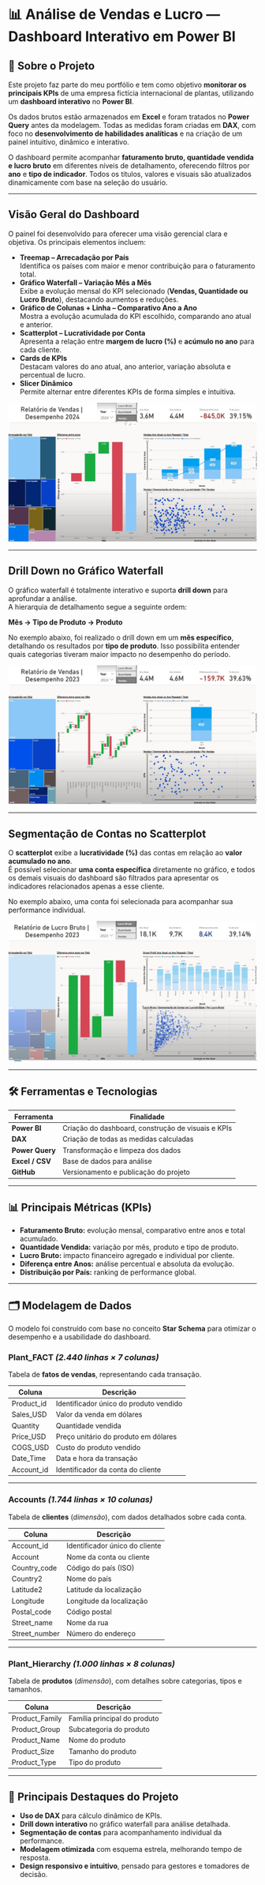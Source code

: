 # 📊 Análise de Vendas e Lucro — Dashboard Interativo em Power BI  

## 📝 Sobre o Projeto  
Este projeto faz parte do meu portfólio e tem como objetivo **monitorar os principais KPIs** de uma empresa fictícia internacional de plantas, utilizando um **dashboard interativo** no **Power BI**.  

Os dados brutos estão armazenados em **Excel** e foram tratados no **Power Query** antes da modelagem. Todas as medidas foram criadas em **DAX**, com foco no **desenvolvimento de habilidades analíticas** e na criação de um painel intuitivo, dinâmico e interativo.  

O dashboard permite acompanhar **faturamento bruto, quantidade vendida e lucro bruto** em diferentes níveis de detalhamento, oferecendo filtros por **ano** e **tipo de indicador**. Todos os títulos, valores e visuais são atualizados dinamicamente com base na seleção do usuário.  

---

## **Visão Geral do Dashboard**

O painel foi desenvolvido para oferecer uma visão gerencial clara e objetiva. Os principais elementos incluem:

- **Treemap – Arrecadação por País**  
  Identifica os países com maior e menor contribuição para o faturamento total.
- **Gráfico Waterfall – Variação Mês a Mês**  
  Exibe a evolução mensal do KPI selecionado (**Vendas, Quantidade ou Lucro Bruto**), destacando aumentos e reduções.
- **Gráfico de Colunas + Linha – Comparativo Ano a Ano**  
  Mostra a evolução acumulada do KPI escolhido, comparando ano atual e anterior.
- **Scatterplot – Lucratividade por Conta**  
  Apresenta a relação entre **margem de lucro (%)** e **acúmulo no ano** para cada cliente.
- **Cards de KPIs**  
  Destacam valores do ano atual, ano anterior, variação absoluta e percentual de lucro.
- **Slicer Dinâmico**  
  Permite alternar entre diferentes KPIs de forma simples e intuitiva.

![Dashboard Geral](Dashboard1.jpg)

---

## **Drill Down no Gráfico Waterfall**

O gráfico waterfall é totalmente interativo e suporta **drill down** para aprofundar a análise.  
A hierarquia de detalhamento segue a seguinte ordem:

**Mês → Tipo de Produto → Produto**

No exemplo abaixo, foi realizado o drill down em um **mês específico**, detalhando os resultados por **tipo de produto**. Isso possibilita entender quais categorias tiveram maior impacto no desempenho do período.

![Drill Down no Waterfall](Dashboard2.jpg)

---

## **Segmentação de Contas no Scatterplot**

O **scatterplot** exibe a **lucratividade (%)** das contas em relação ao **valor acumulado no ano**.  
É possível selecionar **uma conta específica** diretamente no gráfico, e todos os demais visuais do dashboard são filtrados para apresentar os indicadores relacionados apenas a esse cliente.  

No exemplo abaixo, uma conta foi selecionada para acompanhar sua performance individual.

![Segmentação de Contas](Dashboard3.jpg)

---

## 🛠️ Ferramentas e Tecnologias  

| Ferramenta      | Finalidade                                          |
|-----------------|-----------------------------------------------------|
| **Power BI**    | Criação do dashboard, construção de visuais e KPIs |
| **DAX**         | Criação de todas as medidas calculadas             |
| **Power Query** | Transformação e limpeza dos dados                  |
| **Excel / CSV** | Base de dados para análise                         |
| **GitHub**      | Versionamento e publicação do projeto              |

---

## 📊 Principais Métricas (KPIs)

- **Faturamento Bruto:** evolução mensal, comparativo entre anos e total acumulado.  
- **Quantidade Vendida:** variação por mês, produto e tipo de produto.  
- **Lucro Bruto:** impacto financeiro agregado e individual por cliente.  
- **Diferença entre Anos:** análise percentual e absoluta da evolução.  
- **Distribuição por País:** ranking de performance global.  

---

## 🗂️ Modelagem de Dados  

O modelo foi construído com base no conceito **Star Schema** para otimizar o desempenho e a usabilidade do dashboard.

### **Plant_FACT** *(2.440 linhas × 7 colunas)*  
Tabela de **fatos de vendas**, representando cada transação.  

| Coluna       | Descrição                                      |
|-------------|-----------------------------------------------|
| Product_id  | Identificador único do produto vendido         |
| Sales_USD   | Valor da venda em dólares                      |
| Quantity    | Quantidade vendida                             |
| Price_USD   | Preço unitário do produto em dólares           |
| COGS_USD    | Custo do produto vendido                       |
| Date_Time   | Data e hora da transação                       |
| Account_id  | Identificador da conta do cliente              |

---

### **Accounts** *(1.744 linhas × 10 colunas)*  
Tabela de **clientes** (*dimensão*), com dados detalhados sobre cada conta.  

| Coluna        | Descrição                          |
|--------------|----------------------------------|
| Account_id   | Identificador único do cliente   |
| Account      | Nome da conta ou cliente        |
| Country_code | Código do país (ISO)            |
| Country2     | Nome do país                    |
| Latitude2    | Latitude da localização         |
| Longitude    | Longitude da localização        |
| Postal_code  | Código postal                   |
| Street_name  | Nome da rua                     |
| Street_number| Número do endereço              |

---

### **Plant_Hierarchy** *(1.000 linhas × 8 colunas)*  
Tabela de **produtos** (*dimensão*), com detalhes sobre categorias, tipos e tamanhos.  

| Coluna         | Descrição                      |
|---------------|-------------------------------|
| Product_Family | Família principal do produto  |
| Product_Group  | Subcategoria do produto       |
| Product_Name   | Nome do produto              |
| Product_Size   | Tamanho do produto           |
| Product_Type   | Tipo do produto             |

---

## 🚀 Principais Destaques do Projeto  

- **Uso de DAX** para cálculo dinâmico de KPIs.  
- **Drill down interativo** no gráfico waterfall para análise detalhada.  
- **Segmentação de contas** para acompanhamento individual da performance.  
- **Modelagem otimizada** com esquema estrela, melhorando tempo de resposta.  
- **Design responsivo e intuitivo**, pensado para gestores e tomadores de decisão.  



